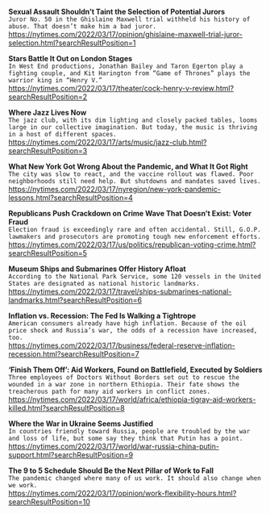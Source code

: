 **Sexual Assault Shouldn’t Taint the Selection of Potential Jurors**\
`Juror No. 50 in the Ghislaine Maxwell trial withheld his history of abuse. That doesn’t make him a bad juror.`\
https://nytimes.com/2022/03/17/opinion/ghislaine-maxwell-trial-juror-selection.html?searchResultPosition=1

**Stars Battle It Out on London Stages**\
`In West End productions, Jonathan Bailey and Taron Egerton play a fighting couple, and Kit Harington from “Game of Thrones” plays the warrior king in “Henry V.”`\
https://nytimes.com/2022/03/17/theater/cock-henry-v-review.html?searchResultPosition=2

**Where Jazz Lives Now**\
`The jazz club, with its dim lighting and closely packed tables, looms large in our collective imagination. But today, the music is thriving in a host of different spaces.`\
https://nytimes.com/2022/03/17/arts/music/jazz-club.html?searchResultPosition=3

**What New York Got Wrong About the Pandemic, and What It Got Right**\
`The city was slow to react, and the vaccine rollout was flawed. Poor neighborhoods still need help. But shutdowns and mandates saved lives.`\
https://nytimes.com/2022/03/17/nyregion/new-york-pandemic-lessons.html?searchResultPosition=4

**Republicans Push Crackdown on Crime Wave That Doesn’t Exist: Voter Fraud**\
`Election fraud is exceedingly rare and often accidental. Still, G.O.P. lawmakers and prosecutors are promoting tough new enforcement efforts.`\
https://nytimes.com/2022/03/17/us/politics/republican-voting-crime.html?searchResultPosition=5

**Museum Ships and Submarines Offer History Afloat**\
`According to the National Park Service, some 120 vessels in the United States are designated as national historic landmarks.`\
https://nytimes.com/2022/03/17/travel/ships-submarines-national-landmarks.html?searchResultPosition=6

**Inflation vs. Recession: The Fed Is Walking a Tightrope**\
`American consumers already have high inflation. Because of the oil price shock and Russia’s war, the odds of a recession have increased, too.`\
https://nytimes.com/2022/03/17/business/federal-reserve-inflation-recession.html?searchResultPosition=7

**‘Finish Them Off’: Aid Workers, Found on Battlefield, Executed by Soldiers**\
`Three employees of Doctors Without Borders set out to rescue the wounded in a war zone in northern Ethiopia. Their fate shows the treacherous path for many aid workers in conflict zones.`\
https://nytimes.com/2022/03/17/world/africa/ethiopia-tigray-aid-workers-killed.html?searchResultPosition=8

**Where the War in Ukraine Seems Justified**\
`In countries friendly toward Russia, people are troubled by the war and loss of life, but some say they think that Putin has a point.`\
https://nytimes.com/2022/03/17/world/war-russia-china-putin-support.html?searchResultPosition=9

**The 9 to 5 Schedule Should Be the Next Pillar of Work to Fall**\
`The pandemic changed where many of us work. It should also change when we work.`\
https://nytimes.com/2022/03/17/opinion/work-flexibility-hours.html?searchResultPosition=10

